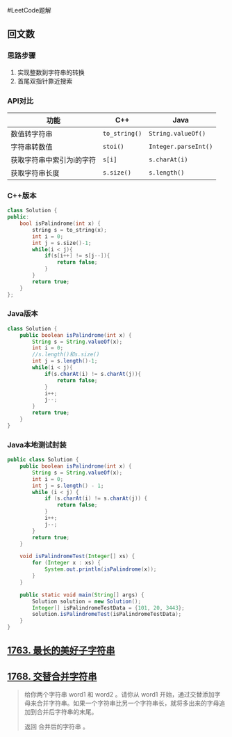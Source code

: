 #LeetCode题解

## 回文数

### 思路步骤

1. 实现整数到字符串的转换
2. 首尾双指针靠近搜索

### API对比

| 功能                      | C++           | Java                 |
| ------------------------- | ------------- | -------------------- |
| 数值转字符串              | `to_string()` | `String.valueOf()`   |
| 字符串转数值              | `stoi()`      | `Integer.parseInt()` |
| 获取字符串中索引为i的字符 | `s[i]`        | `s.charAt(i)`        |
| 获取字符串长度            | `s.size()`    | `s.length()`         |

### C++版本

```c++
class Solution {
public:
    bool isPalindrome(int x) {
        string s = to_string(x);
        int i = 0;
        int j = s.size()-1;
        while(i < j){
            if(s[i++] != s[j--]){
                return false;
            }
        }
        return true;
    }
};
```

### Java版本

```java
class Solution {
    public boolean isPalindrome(int x) {
        String s = String.valueOf(x);
        int i = 0;
        //s.length()和s.size()
        int j = s.length()-1;
        while(i < j){
            if(s.charAt(i) != s.charAt(j)){
                return false;
            }
            i++;
            j--;
        }
        return true;
    }
}
```

### Java本地测试封装

```java
public class Solution {
    public boolean isPalindrome(int x) {
        String s = String.valueOf(x);
        int i = 0;
        int j = s.length() - 1;
        while (i < j) {
            if (s.charAt(i) != s.charAt(j)) {
                return false;
            }
            i++;
            j--;
        }
        return true;
    }

    void isPalindromeTest(Integer[] xs) {
        for (Integer x : xs) {
            System.out.println(isPalindrome(x));
        }
    }

    public static void main(String[] args) {
        Solution solution = new Solution();
        Integer[] isPalindromeTestData = {101, 20, 3443};
        solution.isPalindromeTest(isPalindromeTestData);
    }
}
```

## [1763. 最长的美好子字符串](https://leetcode.cn/problems/longest-nice-substring/)



## [1768. 交替合并字符串](https://leetcode.cn/problems/merge-strings-alternately/)

> 给你两个字符串 word1 和 word2 。请你从 word1 开始，通过交替添加字母来合并字符串。如果一个字符串比另一个字符串长，就将多出来的字母追加到合并后字符串的末尾。
>
> 返回 合并后的字符串 。

